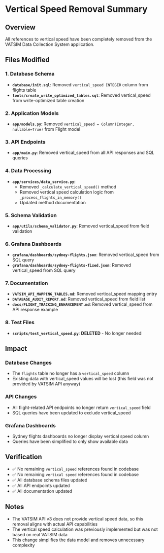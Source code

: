 # Vertical Speed Removal Summary

## Overview
All references to vertical speed have been completely removed from the VATSIM Data Collection System application.

## Files Modified

### 1. Database Schema
- **`database/init.sql`**: Removed `vertical_speed INTEGER` column from flights table
- **`tools/create_write_optimized_tables.sql`**: Removed vertical_speed from write-optimized table creation

### 2. Application Models
- **`app/models.py`**: Removed `vertical_speed = Column(Integer, nullable=True)` from Flight model

### 3. API Endpoints
- **`app/main.py`**: Removed vertical_speed from all API responses and SQL queries

### 4. Data Processing
- **`app/services/data_service.py`**: 
  - Removed `_calculate_vertical_speed()` method
  - Removed vertical speed calculation logic from `_process_flights_in_memory()`
  - Updated method documentation

### 5. Schema Validation
- **`app/utils/schema_validator.py`**: Removed vertical_speed from field validation

### 6. Grafana Dashboards
- **`grafana/dashboards/sydney-flights.json`**: Removed vertical_speed from SQL query
- **`grafana/dashboards/sydney-flights-fixed.json`**: Removed vertical_speed from SQL query

### 7. Documentation
- **`VATSIM_API_MAPPING_TABLES.md`**: Removed vertical_speed mapping entry
- **`DATABASE_AUDIT_REPORT.md`**: Removed vertical_speed from field list
- **`docs/FLIGHT_TRACKING_ENHANCEMENT.md`**: Removed vertical_speed from API response example

### 8. Test Files
- **`scripts/test_vertical_speed.py`**: **DELETED** - No longer needed

## Impact

### Database Changes
- The `flights` table no longer has a `vertical_speed` column
- Existing data with vertical_speed values will be lost (this field was not provided by VATSIM API anyway)

### API Changes
- All flight-related API endpoints no longer return `vertical_speed` field
- SQL queries have been updated to exclude vertical_speed

### Grafana Dashboards
- Sydney flights dashboards no longer display vertical speed column
- Queries have been simplified to only show available data

## Verification
- ✅ No remaining `vertical_speed` references found in codebase
- ✅ No remaining `vertical speed` references found in codebase
- ✅ All database schema files updated
- ✅ All API endpoints updated
- ✅ All documentation updated

## Notes
- The VATSIM API v3 does not provide vertical speed data, so this removal aligns with actual API capabilities
- The vertical speed calculation was previously implemented but was not based on real VATSIM data
- This change simplifies the data model and removes unnecessary complexity 